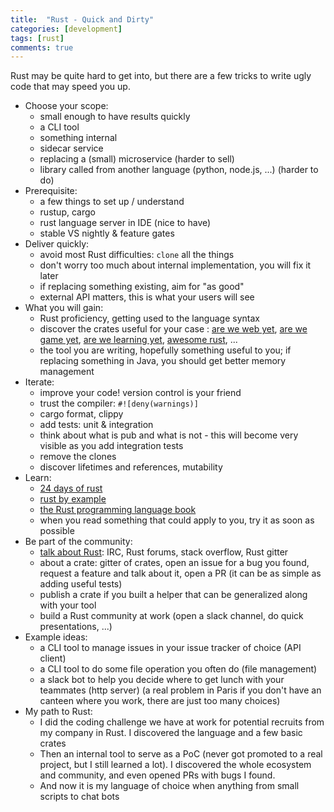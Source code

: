 ```yaml
---
title:  "Rust - Quick and Dirty"
categories: [development]
tags: [rust]
comments: true
---
```

Rust may be quite hard to get into, but there are a few tricks to write ugly code that may speed you up.


* Choose your scope:
  - small enough to have results quickly
  - a CLI tool
  - something internal
  - sidecar service
  - replacing a (small) microservice (harder to sell)
  - library called from another language (python, node.js, ...) (harder to do)
* Prerequisite:
  - a few things to set up / understand
  - rustup, cargo
  - rust language server in IDE (nice to have)
  - stable VS nightly & feature gates
* Deliver quickly:
  - avoid most Rust difficulties: `clone` all the things
  - don't worry too much about internal implementation, you will fix it later
  - if replacing something existing, aim for "as good"
  - external API matters, this is what your users will see
* What you will gain:
  - Rust proficiency, getting used to the language syntax
  - discover the crates useful for your case : [are we web yet](http://www.arewewebyet.org), [are we game yet](http://arewegameyet.com), [are we learning yet](http://www.arewelearningyet.com), [awesome rust](https://github.com/rust-unofficial/awesome-rust), ...
  - the tool you are writing, hopefully something useful to you; if replacing something in Java, you should get better memory management
* Iterate:
  - improve your code! version control is your friend
  - trust the compiler: `#![deny(warnings)]`
  - cargo format, clippy
  - add tests: unit & integration
  - think about what is pub and what is not - this will become very visible as you add integration tests
  - remove the clones
  - discover lifetimes and references, mutability
* Learn:
  - [24 days of rust](http://siciarz.net/tag/24%20days%20of%20rust/)
  - [rust by example](https://doc.rust-lang.org/rust-by-example/)
  - [the Rust programming language book](https://doc.rust-lang.org/book/)
  - when you read something that could apply to you, try it as soon as possible
* Be part of the community:
  - [talk about Rust](https://www.rust-lang.org/en-US/community.html): IRC, Rust forums, stack overflow, Rust gitter
  - about a crate: gitter of crates, open an issue for a bug you found, request a feature and talk about it, open a PR (it can be as simple as adding useful tests)
  - publish a crate if you built a helper that can be generalized along with your tool
  - build a Rust community at work (open a slack channel, do quick presentations, ...)
* Example ideas:
  - a CLI tool to manage issues in your issue tracker of choice (API client)
  - a CLI tool to do some file operation you often do (file management)
  - a slack bot to help you decide where to get lunch with your teammates (http server) (a real problem in Paris if you don't have an canteen where you work, there are just too many choices)
* My path to Rust:
  - I did the coding challenge we have at work for potential recruits from my company in Rust. I discovered the language and a few basic crates
  - Then an internal tool to serve as a PoC (never got promoted to a real project, but I still learned a lot). I discovered the whole ecosystem and community, and even opened PRs with bugs I found.
  - And now it is my language of choice when anything from small scripts to chat bots
